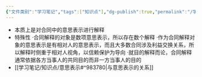 ```yaml
---
{"文件类别":"学习笔记","tags":["知识点"],"dg-publish":true,"permalink":"/学习笔记/知识点/合同解释/","dgPassFrontmatter":true}
---
```


- 本质上是对合同中的意思表示进行解释
- 特殊性
·合同解释的对象是数项意思表示，所以存在数个解释
·作为合同解释对象的意思表示是有相对人的意思表示，而且大多数合同涉及利益交换关系，所以解释时侧重于相对人视角，以信赖保护为导向
·就目的解释而论，合同解释通常依据各方当事人的共同目的而非一方当事人的目的
- [[学习笔记/知识点/意思表示#^983780\|与意思表示的关系]]